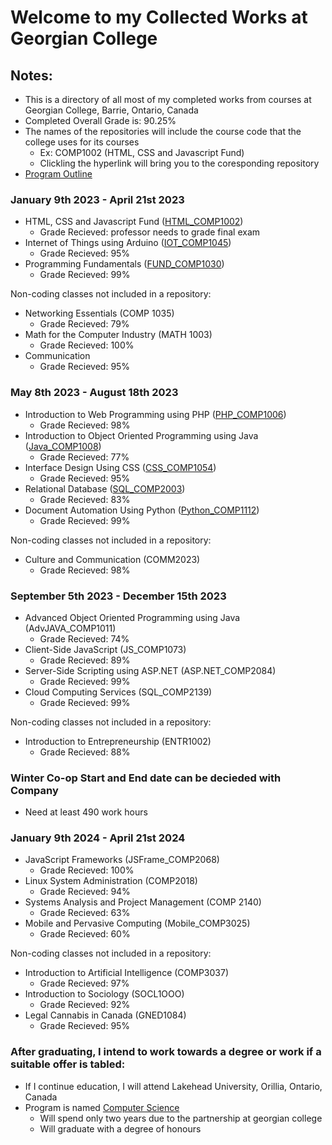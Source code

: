 # Welcome to my Collected Works at Georgian College

## Notes:
- This is a directory of all most of my completed works from courses at Georgian College, Barrie, Ontario, Canada
- Completed Overall Grade is: 90.25%
- The names of the repositories will include the course code that the college uses for its courses
  - Ex: COMP1002 (HTML, CSS and Javascript Fund)
  - Clickling the hyperlink will bring you to the coresponding repository
- [Program Outline](https://cat.georgiancollege.ca/programs/cmpg/)

### January 9th 2023 - April 21st 2023
- HTML, CSS and Javascript Fund ([HTML_COMP1002](https://github.com/matthewantonis-georgiancollege/HTML_COMP1002))
  - Grade Recieved: professor needs to grade final exam
- Internet of Things using Arduino ([IOT_COMP1045](https://github.com/matthewantonis-georgiancollege/IOT_COMP1045))
  - Grade Recieved: 95%
- Programming Fundamentals ([FUND_COMP1030](https://github.com/matthewantonis-georgiancollege/FUND_COMP1030))
  - Grade Recieved: 99%

Non-coding classes not included in a repository: 
- Networking Essentials (COMP 1035)
  - Grade Recieved: 79%
- Math for the Computer Industry (MATH 1003)
  - Grade Recieved: 100%
- Communication
  -  Grade Recieved: 95%

### May 8th 2023 - August 18th 2023
- Introduction to Web Programming using PHP ([PHP_COMP1006](https://github.com/matthewantonis-georgiancollege/PHP_COMP1006))
  - Grade Recieved: 98%
- Introduction to Object Oriented Programming using Java ([Java_COMP1008](https://github.com/matthewantonis-georgiancollege/Java_COMP1008))
  - Grade Recieved: 77%
- Interface Design Using CSS ([CSS_COMP1054](https://github.com/matthewantonis-georgiancollege/CSS_COMP1054))
  - Grade Recieved: 95%
- Relational Database ([SQL_COMP2003](https://github.com/matthewantonis-georgiancollege/SQL_COMP2003))
  - Grade Recieved: 83%
- Document Automation Using Python ([Python_COMP1112](https://github.com/matthewantonis-georgiancollege/Python_COMP1112))
  - Grade Recieved: 99%

Non-coding classes not included in a repository: 
- Culture and Communication (COMM2023)
  - Grade Recieved: 98%

### September 5th 2023 - December 15th 2023
- Advanced Object Oriented Programming using Java (AdvJAVA_COMP1011)
  - Grade Recieved: 74%
- Client-Side JavaScript (JS_COMP1073)
  - Grade Recieved: 89%
- Server-Side Scripting using ASP.NET (ASP.NET_COMP2084)
  - Grade Recieved: 99%
- Cloud Computing Services (SQL_COMP2139)
  - Grade Recieved: 99%

Non-coding classes not included in a repository: 
- Introduction to Entrepreneurship (ENTR1002)
  - Grade Recieved: 88%

### Winter Co-op Start and End date can be decieded with Company
- Need at least 490 work hours 

### January 9th 2024 - April 21st 2024
- JavaScript Frameworks (JSFrame_COMP2068)
  - Grade Recieved: 100%
- Linux System Administration (COMP2018)
  - Grade Recieved: 94%
- Systems Analysis and Project Management (COMP 2140)
  - Grade Recieved: 63%
- Mobile and Pervasive Computing (Mobile_COMP3025)
  - Grade Recieved: 60%
 
Non-coding classes not included in a repository:
- Introduction to Artificial Intelligence (COMP3037)
  - Grade Recieved: 97%  
- Introduction to Sociology (SOCL1OOO)
  - Grade Recieved: 92%
- Legal Cannabis in Canada (GNED1084)
  - Grade Recieved: 95%

### After graduating, I intend to work towards a degree or work if a suitable offer is tabled:
- If I continue education, I will attend Lakehead University, Orillia, Ontario, Canada
- Program is named [Computer Science](https://www.lakeheadgeorgian.ca/programs/computer-science/)
  - Will spend only two years due to the partnership at georgian college
  - Will graduate with a degree of honours 
